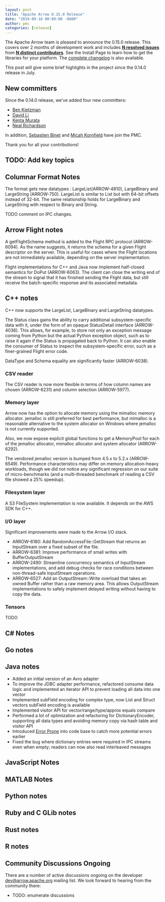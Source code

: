 ```yaml
---
layout: post
title: "Apache Arrow 0.15.0 Release"
date: "2019-09-18 00:00:00 -0600"
author: pmc
categories: [release]
---
```

<!--
{% comment %}
Licensed to the Apache Software Foundation (ASF) under one or more
contributor license agreements.  See the NOTICE file distributed with
this work for additional information regarding copyright ownership.
The ASF licenses this file to you under the Apache License, Version 2.0
(the "License"); you may not use this file except in compliance with
the License.  You may obtain a copy of the License at

http://www.apache.org/licenses/LICENSE-2.0

Unless required by applicable law or agreed to in writing, software
distributed under the License is distributed on an "AS IS" BASIS,
WITHOUT WARRANTIES OR CONDITIONS OF ANY KIND, either express or implied.
See the License for the specific language governing permissions and
limitations under the License.
{% endcomment %}
-->

The Apache Arrow team is pleased to announce the 0.15.0 release. This
covers over 2 months of development work and includes [**N resolved
issues**][1] from [**N distinct contributors**][2].  See the Install
Page to learn how to get the libraries for your platform. The
[complete changelog][3] is also available.

This post will give some brief highlights in the project since the
0.14.0 release in July.

## New committers

Since the 0.14.0 release, we've added four new committers:

* [Ben Kietzman][4]
* [David Li][5]
* [Kenta Murata][6]
* [Neal Richardson][7]

In addition, [Sebastien Binet][8] and [Micah Kornfield][9] have join the PMC.

Thank you for all your contributions!

## TODO: Add key topics


## Columnar Format Notes

The format gets new datatypes : LargeList(ARROW-4810), LargeBinary and
LargeString (ARROW-750).  LargeList is similar to List but with 64-bit
offsets instead of 32-bit.  The same relationship holds for LargeBinary
and LargeString with respect to Binary and String.

TODO comment on IPC changes.

## Arrow Flight notes

A getFlightSchema method is added to the Flight RPC protocol (ARROW-6094).
As the name suggests, it returns the schema for a given Flight descriptor
on the server.  This is useful for cases where the Flight locations are
not immediately available, depending on the server implementation.

Flight implementations for C++ and Java now implement half-closed
semantics for DoPut (ARROW-6063).  The client can close the writing
end of the stream to signal that it has finished sending the Flight
data, but still receive the batch-specific response and its associated
metadata.

## C++ notes

C++ now supports the LargeList, LargeBinary and LargeString datatypes.

The Status class gains the ability to carry additional subsystem-specific
data with it, under the form of an opaque StatusDetail interface (ARROW-4036).
This allows, for example, to store not only an exception message coming from
Python but the actual Python exception object, such as to raise it again if
the Status is propagated back to Python.  It can also enable the consumer
of Status to inspect the subsystem-specific error, such as a finer-grained
Flight error code.

DataType and Schema equality are significantly faster (ARROW-6038).

### CSV reader

The CSV reader is now more flexible in terms of how column names are chosen
(ARROW-6231) and column selection (ARROW-5977).

### Memory layer

Arrow now has the option to allocate memory using the mimalloc memory
allocator.  jemalloc is still preferred for best performance, but mimalloc
is a reasonable alternative to the system allocator on Windows where jemalloc
is not currently supported.

Also, we now expose explicit global functions to get a MemoryPool for each
of the jemalloc allocator, mimalloc allocator and system allocator (ARROW-6292).

The vendored jemalloc version is bumped from 4.5.x to 5.2.x (ARROW-6549).
Performance characteristics may differ on memory allocation-heavy workloads,
though we did not notice any significant regression on our suite of
micro-benchmarks (and a multi-threaded benchmark of reading a CSV file
showed a 25% speedup).

### Filesystem layer

A S3 FileSystem implementation is now available.  It depends on the AWS SDK
for C++.

### I/O layer

Significant improvements were made to the Arrow I/O stack.

* ARROW-6180: Add RandomAccessFile::GetStream that returns an InputStream over
  a fixed subset of the file.
* ARROW-6381: Improve performance of small writes with BufferOutputStream
* ARROW-2490: Streamline concurrency semantics of InputStream implementations,
  and add debug checks for race conditions between non-thread-safe InputStream
  operations.
* ARROW-6527: Add an OutputStream::Write overload that takes an owned Buffer
  rather than a raw memory area.  This allows OutputStream implementations
  to safely implement delayed writing without having to copy the data.

### Tensors

TODO

## C# Notes


## Go notes


## Java notes

* Added an initial version of an Avro adapter
* To improve the JDBC adapter performance, refactored consume data logic and implemented an iterator API to prevent loading all data into one vector
* Implemented subField encoding for complex type, now List and Struct vectors subField encoding is available
* Implemented visitor API for vector/range/type/approx equals compare
* Performed a lot of optimization and refactoring for DictionaryEncoder, supporting all data types and avoiding memory copy via hash table and visitor API
* Introduced [Error Prone][10] into code base to catch more potential errors earlier
* Fixed the bug where dictionary entries were required in IPC streams even when empty; readers can now also read interleaved messages

## JavaScript Notes


## MATLAB Notes


## Python notes


## Ruby and C GLib notes


## Rust notes


## R notes


## Community Discussions Ongoing

There are a number of active discussions ongoing on the developer
dev@arrow.apache.org mailing list. We look forward to hearing from the
community there:

* TODO: enumerate discussions

[1]: https://issues.apache.org/jira/issues/?jql=project%20%3D%20ARROW%20AND%20status%20%3D%20Resolved%20AND%20fixVersion%20%3D%200.15.0
[2]: https://arrow.apache.org/release/0.15.0.html#contributors
[3]: https://arrow.apache.org/release/0.15.0.html
[4]: https://github.com/bkietz
[5]: https://github.com/lidavidm
[6]: https://github.com/mrkn
[7]: https://github.com/nealrichardson
[8]: https://github.com/sbinet
[9]: https://github.com/emkornfield
[10]: https://github.com/google/error-prone
